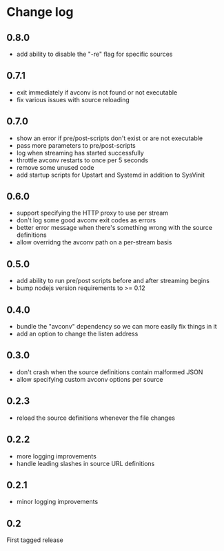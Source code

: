 # Change log

## 0.8.0

* add ability to disable the "-re" flag for specific sources

## 0.7.1

* exit immediately if avconv is not found or not executable
* fix various issues with source reloading

## 0.7.0

* show an error if pre/post-scripts don't exist or are not executable 
* pass more parameters to pre/post-scripts
* log when streaming has started successfully
* throttle avconv restarts to once per 5 seconds
* remove some unused code
* add startup scripts for Upstart and Systemd in addition to SysVinit

## 0.6.0

* support specifying the HTTP proxy to use per stream
* don't log some good avconv exit codes as errors
* better error message when there's something wrong with the source definitions
* allow overridng the avconv path on a per-stream basis

## 0.5.0

* add ability to run pre/post scripts before and after streaming begins
* bump nodejs version requirements to >= 0.12

## 0.4.0

* bundle the "avconv" dependency so we can more easily fix things in it
* add an option to change the listen address

## 0.3.0

* don't crash when the source definitions contain malformed JSON
* allow specifying custom avconv options per source 

## 0.2.3

* reload the source definitions whenever the file changes

## 0.2.2

* more logging improvements
* handle leading slashes in source URL definitions

## 0.2.1

* minor logging improvements

## 0.2

First tagged release
